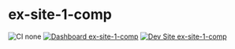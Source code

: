 # ex-site-1-comp

![CI none](https://img.shields.io/badge/ci-none-orange.svg)
[![Dashboard ex-site-1-comp](https://img.shields.io/badge/dashboard-ex_site_1_comp-yellow.svg)](https://dashboard.pantheon.io/sites/22321366-1ed0-4f50-a2c6-edc072443188#dev/code)
[![Dev Site ex-site-1-comp](https://img.shields.io/badge/site-ex_site_1_comp-blue.svg)](http://dev-ex-site-1-comp.pantheonsite.io/)